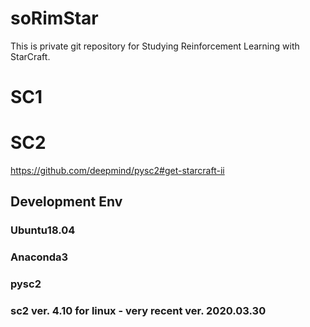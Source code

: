 # soRimStar
This is private git repository for Studying Reinforcement Learning with StarCraft.

# SC1

# SC2

https://github.com/deepmind/pysc2#get-starcraft-ii

## Development Env

### Ubuntu18.04
### Anaconda3
### pysc2
### sc2 ver. 4.10 for linux - very recent ver. 2020.03.30 

